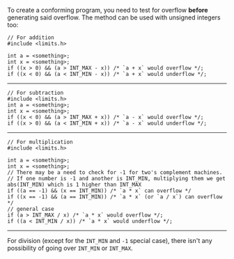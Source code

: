 To create a conforming program, you need to test for overflow **before** generating said overflow. The method can be used with unsigned integers too:

```
// For addition
#include <limits.h>

int a = <something>;
int x = <something>;
if ((x > 0) && (a > INT_MAX - x)) /* `a + x` would overflow */;
if ((x < 0) && (a < INT_MIN - x)) /* `a + x` would underflow */;
```

---

```
// For subtraction
#include <limits.h>
int a = <something>;
int x = <something>;
if ((x < 0) && (a > INT_MAX + x)) /* `a - x` would overflow */;
if ((x > 0) && (a < INT_MIN + x)) /* `a - x` would underflow */;
```

---

```
// For multiplication
#include <limits.h>

int a = <something>;
int x = <something>;
// There may be a need to check for -1 for two's complement machines.
// If one number is -1 and another is INT_MIN, multiplying them we get abs(INT_MIN) which is 1 higher than INT_MAX
if ((a == -1) && (x == INT_MIN)) /* `a * x` can overflow */
if ((x == -1) && (a == INT_MIN)) /* `a * x` (or `a / x`) can overflow */
// general case
if (a > INT_MAX / x) /* `a * x` would overflow */;
if ((a < INT_MIN / x)) /* `a * x` would underflow */;
```

---

For division (except for the `INT_MIN` and `-1` special case), there isn't any possibility of going over `INT_MIN` or `INT_MAX`.